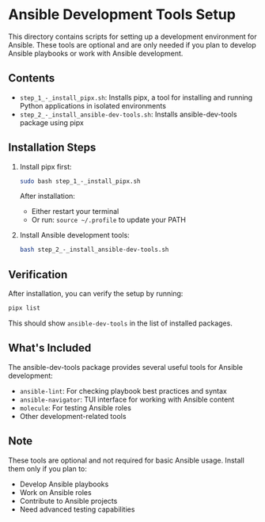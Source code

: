 # Ansible Development Tools Setup

This directory contains scripts for setting up a development environment for Ansible. These tools are optional and are only needed if you plan to develop Ansible playbooks or work with Ansible development.

## Contents

- `step_1_-_install_pipx.sh`: Installs pipx, a tool for installing and running Python applications in isolated environments
- `step_2_-_install_ansible-dev-tools.sh`: Installs ansible-dev-tools package using pipx

## Installation Steps

1. Install pipx first:
   ```bash
   sudo bash step_1_-_install_pipx.sh
   ```
   After installation:
   - Either restart your terminal
   - Or run: `source ~/.profile` to update your PATH

2. Install Ansible development tools:
   ```bash
   bash step_2_-_install_ansible-dev-tools.sh
   ```

## Verification

After installation, you can verify the setup by running:
```bash
pipx list
```
This should show `ansible-dev-tools` in the list of installed packages.

## What's Included

The ansible-dev-tools package provides several useful tools for Ansible development:
- `ansible-lint`: For checking playbook best practices and syntax
- `ansible-navigator`: TUI interface for working with Ansible content
- `molecule`: For testing Ansible roles
- Other development-related tools

## Note

These tools are optional and not required for basic Ansible usage. Install them only if you plan to:
- Develop Ansible playbooks
- Work on Ansible roles
- Contribute to Ansible projects
- Need advanced testing capabilities